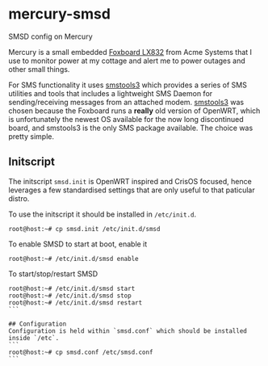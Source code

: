 # mercury-smsd
SMSD config on Mercury

Mercury is a small embedded [Foxboard LX832](http://www.acmesystems.it/FOXLX) from Acme Systems that I use to monitor power at my cottage and alert me to power outages and other small things.

For SMS functionality it uses [smstools3](http://smstools3.kekekasvi.com/) which provides a series of SMS utilities and tools that includes a lightweight SMS Daemon for sending/receiving messages from an attached modem. [smstools3](http://smstools3.kekekasvi.com/) was chosen because the Foxboard runs a **really** old version of OpenWRT, which is unfortunately the newest OS available for the now long discontinued board, and smstools3 is the only SMS package available. The choice was pretty simple.

## Initscript
The initscript `smsd.init` is OpenWRT inspired and CrisOS focused, hence leverages a few standardised settings that are only useful to that paticular distro.

To use the initscript it should be installed in `/etc/init.d`.
```
root@host:~# cp smsd.init /etc/init.d/smsd
```
    
To enable SMSD to start at boot, enable it
```
root@host:~# /etc/init.d/smsd enable
```

To start/stop/restart SMSD 
````
root@host:~# /etc/init.d/smsd start
root@host:~# /etc/init.d/smsd stop
root@host:~# /etc/init.d/smsd restart
```

## Configuration
Configuration is held within `smsd.conf` which should be installed inside `/etc`.
```
root@host:~# cp smsd.conf /etc/smsd.conf
```
